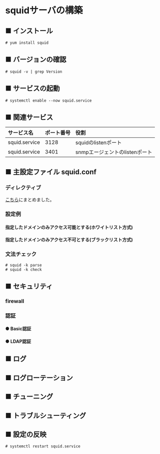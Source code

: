 # squidサーバの構築
## ■ インストール
```
# yum install squid
```
## ■ バージョンの確認
```
# squid -v | grep Version
```
## ■ サービスの起動
```
# systemctl enable --now squid.service
```
## ■ 関連サービス
|サービス名|ポート番号|役割|
|:---|:---|:---|
|squid.service|3128|squidのlistenポート|
|squid.service|3401|snmpエージェントのlistenポート|

## ■ 主設定ファイル squid.conf
### ディレクティブ
[こちら](https://github.com/thetaru/memorandum/tree/master/OS/Linux/CentOS8/Squid/directives)にまとめました。

### 設定例
#### 指定したドメインのみアクセス可能とする(ホワイトリスト方式)
#### 指定したドメインのみアクセス不可とする(ブラックリスト方式)

### 文法チェック
```
# squid -k parse
# squid -k check
```

## ■ セキュリティ
### firewall
### 認証
#### ● Basic認証
#### ● LDAP認証
## ■ ログ
## ■ ログローテーション
## ■ チューニング
## ■ トラブルシューティング
## ■ 設定の反映
```
# systemctl restart squid.service
```
